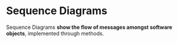 # Sequence Diagrams 

Sequence Diagrams **show the flow of messages amongst software objects**, implemented through methods. 


